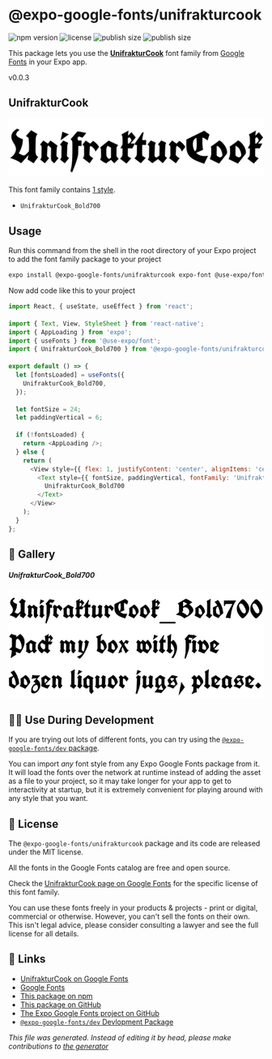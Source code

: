 # @expo-google-fonts/unifrakturcook

![npm version](https://flat.badgen.net/npm/v/@expo-google-fonts/unifrakturcook)
![license](https://flat.badgen.net/github/license/expo/google-fonts)
![publish size](https://flat.badgen.net/packagephobia/install/@expo-google-fonts/unifrakturcook)
![publish size](https://flat.badgen.net/packagephobia/publish/@expo-google-fonts/unifrakturcook)

This package lets you use the [**UnifrakturCook**](https://fonts.google.com/specimen/UnifrakturCook) font family from [Google Fonts](https://fonts.google.com/) in your Expo app.

v0.0.3

## UnifrakturCook

![UnifrakturCook](./font-family.png)

This font family contains [1 style](#gallery).

- `UnifrakturCook_Bold700`

## Usage

Run this command from the shell in the root directory of your Expo project to add the font family package to your project
```sh
expo install @expo-google-fonts/unifrakturcook expo-font @use-expo/font
```

Now add code like this to your project
```js
import React, { useState, useEffect } from 'react';

import { Text, View, StyleSheet } from 'react-native';
import { AppLoading } from 'expo';
import { useFonts } from '@use-expo/font';
import { UnifrakturCook_Bold700 } from '@expo-google-fonts/unifrakturcook';

export default () => {
  let [fontsLoaded] = useFonts({
    UnifrakturCook_Bold700,
  });

  let fontSize = 24;
  let paddingVertical = 6;

  if (!fontsLoaded) {
    return <AppLoading />;
  } else {
    return (
      <View style={{ flex: 1, justifyContent: 'center', alignItems: 'center' }}>
        <Text style={{ fontSize, paddingVertical, fontFamily: 'UnifrakturCook_Bold700' }}>
          UnifrakturCook_Bold700
        </Text>
      </View>
    );
  }
};

```

## 🔡 Gallery

##### UnifrakturCook_Bold700
![UnifrakturCook_Bold700](./36511c1da21b02a70a6926e12d439ba9c9dba3d5ff0a282c31fa85c4ca96a121.ttf.png)


## 👩‍💻 Use During Development

If you are trying out lots of different fonts, you can try using the [`@expo-google-fonts/dev` package](https://github.com/expo/google-fonts/tree/master/font-packages/dev#readme).

You can import *any* font style from any Expo Google Fonts package from it. It will load the fonts
over the network at runtime instead of adding the asset as a file to your project, so it may take longer
for your app to get to interactivity at startup, but it is extremely convenient
for playing around with any style that you want.

## 📖 License

The `@expo-google-fonts/unifrakturcook` package and its code are released under the MIT license.

All the fonts in the Google Fonts catalog are free and open source.

Check the [UnifrakturCook page on Google Fonts](https://fonts.google.com/specimen/UnifrakturCook) for the specific license of this font family.

You can use these fonts freely in your products & projects - print or digital, commercial or otherwise. However, you can't sell the fonts on their own. This isn't legal advice, please consider consulting a lawyer and see the full license for all details.

## 🔗 Links

- [UnifrakturCook on Google Fonts](https://fonts.google.com/specimen/UnifrakturCook)
- [Google Fonts](https://fonts.google.com/)
- [This package on npm](https://www.npmjs.com/package/@expo-google-fonts/unifrakturcook)
- [This package on GitHub](https://github.com/expo/google-fonts/tree/master/font-packages/unifrakturcook)
- [The Expo Google Fonts project on GitHub](https://github.com/expo/google-fonts)
- [`@expo-google-fonts/dev` Devlopment Package](https://github.com/expo/google-fonts/tree/master/font-packages/dev)


*This file was generated. Instead of editing it by head, please make contributions to [the generator](https://github.com/expo/google-fonts/tree/master/packages/generator)*
